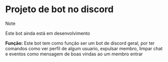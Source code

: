 # Projeto de bot no discord
> [!NOTE]
> Este bot ainda está em desenvolvimento

**Função:** Este bot tem como função ser um bot de discord geral, por ter comandos como ver perfil de algum usuario, expulsar membro, limpar chat e eventos como mensagem de boas vindas ao um membro entrar
